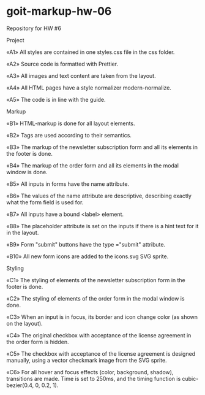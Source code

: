 # goit-markup-hw-06
Repository for HW #6

Project

«A1» All styles are contained in one styles.css file in the css folder.

«A2» Source code is formatted with Prettier.

«A3» All images and text content are taken from the layout.

«A4» All HTML pages have a style normalizer modern-normalize.

«A5» The code is in line with the guide.

Markup

«B1» HTML-markup is done for all layout elements.

«B2» Tags are used according to their semantics.

«B3» The markup of the newsletter subscription form and all its elements in the footer is done.

«B4» The markup of the order form and all its elements in the modal window is done.

«B5» All inputs in forms have the name attribute.

«B6» The values of the name attribute are descriptive, describing exactly what the form field is used for.

«B7» All inputs have a bound &lt;label&gt; element.

«B8» The placeholder attribute is set on the inputs if there is a hint text for it in the layout.

«B9» Form "submit" buttons have the type ="submit" attribute.

«B10» All new form icons are added to the icons.svg SVG sprite.

Styling

«C1» The styling of elements of the newsletter subscription form in the footer is done.

«C2» The styling of elements of the order form in the modal window is done.

«C3» When an input is in focus, its border and icon change color (as shown on the layout).

«C4» The original checkbox with acceptance of the license agreement in the order form is hidden.

«C5» The checkbox with acceptance of the license agreement is designed manually, using a vector checkmark image from the SVG sprite.

«C6» For all hover and focus effects (color, background, shadow), transitions are made. Time is set to 250ms, and the timing function is cubic-bezier(0.4, 0, 0.2, 1).


